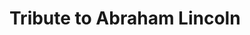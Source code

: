   <html>
  <h1>Tribute to Abraham Lincoln</h1>
  <imgsrc= "https://www.washingtonpost.com/resizer/GLY5HPSO0SjsDiqk_dE66rHHVTQ=/1484x0/arc-anglerfish-washpost-prod-washpost.s3.amazonaws.com/public/PKQHVOA72YI6PO2ZU5GMV4OQF4.jpg ">
  </html>
